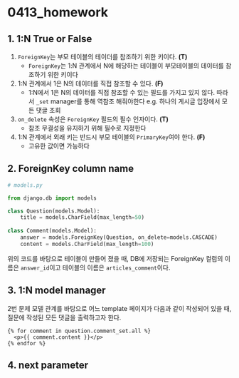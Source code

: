 # 0413_homework



## 1. 1:N True or False

1. `ForeignKey`는 부모 테이블의 테이더를 참조하기 위한 키이다. **(T)**
   - `ForeignKey`는 1:N 관계에서 N에 해당하는 테이블이 부모테이블의 데이터를 참조하기 위한 키이다
2. 1:N 관계에서 1은 N의 데이터를 직접 참조할 수 있다. **(F)**
   - 1:N에서 1은 N의 데이터를 직접 참조할 수 있는 필드를 가지고 있지 않다. 따라서 `_set` manager를 통해 역참조 해줘야한다 e.g. 하나의 게시글 입장에서 모든 댓글 조회
3. `on_delete` 속성은 `ForeignKey` 필드의 필수 인자이다. **(T)**
   - 참조 무결성을 유지하기 위해 필수로 지정한다
4. 1:N 관계에서 외래 키는 반드시 부모 테이블의 `PrimaryKey`여야 한다. **(F)**
   - 고유한 값이면 가능하다

## 2. ForeignKey column name

```python
# models.py

from django.db import models

class Question(models.Model):
    title = models.CharField(max_length=50)
    
class Comment(models.Model):
    answer = models.ForeignKey(Question, on_delete=models.CASCADE)
    content = models.CharField(max_length=100)
```

위의 코드를 바탕으로 테이블이 만들어 졌을 때, DB에 저장되는 ForeignKey 컬럼의 이름은 `answer_id`이고 테이블의 이름은 `articles_comment`이다.

## 3. 1:N model manager

2번 문제 모델 관계를 바탕으로 어느 template 페이지가 다음과 같이 작성되어 있을 때, 질문에 작성된 모든 댓글을 출력하고자 한다.

```django
{% for comment in question.comment_set.all %}
  <p>{{ comment.content }}</p>
{% endfor %}
```

## 4. next parameter

